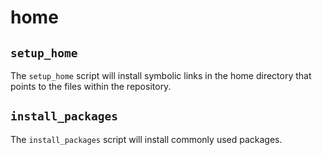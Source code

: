 # home

## `setup_home`

The `setup_home` script will install symbolic links in the home
directory that points to the files within the repository.

## `install_packages`

The `install_packages` script will install commonly used packages.
